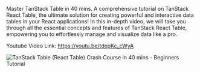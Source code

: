 Master TanStack Table in 40 mins. A comprehensive tutorial on TanStack React Table, the ultimate solution for creating powerful and interactive data tables in your React applications! In this in-depth video, we will take you through all the essential concepts and features of TanStack React Table, empowering you to effortlessly manage and visualize data like a pro.

Youtube Video Link: https://youtu.be/tdepKc_cWyA

![TanStack Table (React Table) Crash Course in 40 mins - Beginners Tutorial](https://github.com/user-attachments/assets/874aa789-de4e-4130-945e-825415fe3819)
